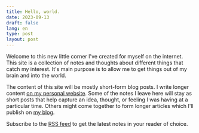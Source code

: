 ```yaml
---
title: Hello, world.
date: 2023-09-13
draft: false
lang: en
type: post
layout: post
---
```


Welcome to this new little corner I've created for myself on the internet. This site is a collection of notes and thoughts about different things that catch my interest. It's main purpose is to allow me to get things out of my brain and into the world.

The content of this site will be mostly short-form blog posts. I write longer content [on my personal website](https://www.fershad.com). Some of the notes I leave here will stay as short posts that help capture an idea, thought, or feeling I was having at a particular time. Others might come together to form longer articles which I'll publish on [my blog](https://www.fershad.com/writing/).

Subscribe to the [RSS feed](/feed/feed.xml) to get the latest notes in your reader of choice.
